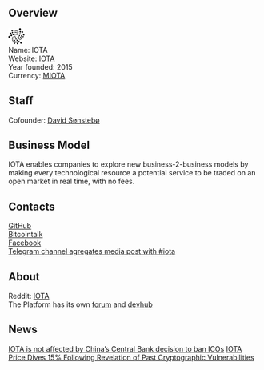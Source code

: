 ## Overview
  ![logo](logo/iota.png)  
   Name: IOTA  
   Website: [IOTA](https://iota.org/)  
   Year founded: 2015  
   Currency: [MIOTA](https://coinmarketcap.com/currencies/iota/)  
## Staff
   Cofounder: [David Sønstebø](../people/david_sønstebø.md)  
## Business Model
   IOTA enables companies to explore new business-2-business models by making every technological resource a potential service to be traded on an open market in real time, with no fees.  
## Contacts
   [GitHub](https://github.com/iotaledger)  
   [Bitcointalk](https://bitcointalk.org/index.php?topic=1216479.0)  
   [Facebook](https://www.facebook.com/iotatoken/)  
   [Telegram channel agregates media post with #iota](https://t.me/joinchat/BgHhU0RC0s6pVKRSZl8JDA)
## About
   Reddit: [IOTA](https://www.reddit.com/r/Iota/)  
   The Platform has its own [forum](https://forum.iota.org/) and [devhub](https://dev.iota.org/) 
## News
   [IOTA is not affected by China’s Central Bank decision to ban ICOs](../news/iota_04-09-17.md)
   [IOTA Price Dives 15% Following Revelation of Past Cryptographic Vulnerabilities](../news/iota_09-09-17.md)
